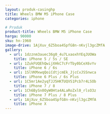 ```yaml
---
layout: produk-casinghp
title: Wheels BMW M5 iPhone Case
categories: iphone

# Produk
product-title: Wheels BMW M5 iPhone Case
harga: 90000
sku: hn-1960
image-drive: 1AjXuv_6Z5boa4SpfG8n-nKvjl3gcZMfA
gallery:
  - url: 1dzznm3auec36g0_4u7LxaoxhYEqJUOWa
    title: iPhone 5 / 5s / SE
  - url: 1ZukFUQEhQwijXHkC7cFrTby0bCeX6vYv
    title: iPhone 6 / 6s
  - url: 1SlVKMxwqQoiCdtjcmEk_JjcCvJSSnwca
    title: iPhone 6 Plus / 6s Plus
  - url: 1C5mr1Ae2yqTJJ5HKTUQVS1Pcb7r4LSOb
    title: iPhone 7 / 8
  - url: 1Ch6BySn0OyW0Hta4ALaRoZxl0_rlsO3z
    title: iPhone 7 Plus / 8 Plus
  - url: 1AjXuv_6Z5boa4SpfG8n-nKvjl3gcZMfA
    title: iPhone X
---
```

